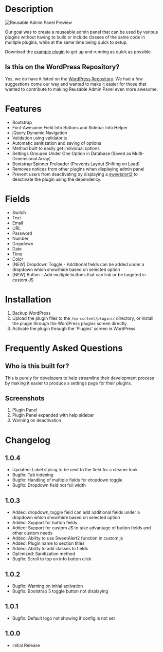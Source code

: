 # Description

<img src="https://www.polyplugins.com/plugins/reusable-admin-panel/preview.gif" alt="Reusable Admin Panel Preview" />

Our goal was to create a reuseable admin panel that can be used by various plugins without having to build or include classes of the same code in multiple plugins, while at the same time being quick to setup.

Download the [example plugin](https://www.polyplugins.com/reusable-admin-panel-example-plugin/) to get up and running as quick as possible.

## Is this on the WordPress Repository?
Yes, we do have it listed on the [WordPress Repository](https://wordpress.org/plugins/reusable-admin-panel/). We had a few suggestions come our way and wanted to make it easier for those that wanted to contribute to making Reusable Admin Panel even more awesome.

# Features

* Bootstrap
* Font-Awesome Field Info Buttons and Sidebar Info Helper
* jQuery Dynamic Navigation
* Validation using validator.js
* Automatic sanitization and saving of options
* Method built to easily get individual options
* Settings Grouped Under One Option in Database (Saved as Multi-Dimensional Array)
* Bootstrap Spinner Preloader (Prevents Layout Shifting on Load)
* Removes notices from other plugins when displaying admin panel
* Prevent users from deactivating by displaying a [sweetalert2](https://sweetalert2.github.io) to deactivate the plugin using the dependency.

# Fields

* Switch
* Text
* Email
* URL
* Password
* Number
* Dropdown
* Date
* Time
* Color
* [NEW] Dropdown Toggle - Additional fields can be added under a dropdown which show/hide based on selected option
* [NEW] Button - Add multiple buttons that can link or be targeted in custom JS


# Installation

1. Backup WordPress
1. Upload the plugin files to the `/wp-content/plugins/` directory, or install the plugin through the WordPress plugins screen directly.
1. Activate the plugin through the 'Plugins' screen in WordPress


# Frequently Asked Questions

## Who is this built for?

This is purely for developers to help streamline their development process by making it easier to produce a settings page for their plugins.


## Screenshots

1. Plugin Panel
2. Plugin Panel expanded with help sidebar
3. Warning on deactivation

# Changelog

## 1.0.4

* Updated: Label styling to be next to the field for a cleaner look
* Bugfix: Tab indexing
* Bugfix: Handling of multiple fields for dropdown toggle
* Bugfix: Dropdown field not full width

## 1.0.3

* Added: dropdown_toggle field can add additional fields under a dropdown which show/hide based on selected option
* Added: Support for button fields
* Added: Support for custom JS to take advantage of button fields and other custom needs
* Added: Ability to use SweetAlert2 function in custom js
* Added: Plugin name to section titles
* Added: Ability to add classes to fields
* Optimized: Sanitization method
* Bugfix: Scroll to top on info button click

## 1.0.2

* Bugfix: Warning on initial activation
* Bugfix: Bootstrap 5 toggle button not displaying

## 1.0.1

* Bugfix: Default logo not showing if config is not set

## 1.0.0

* Initial Release
